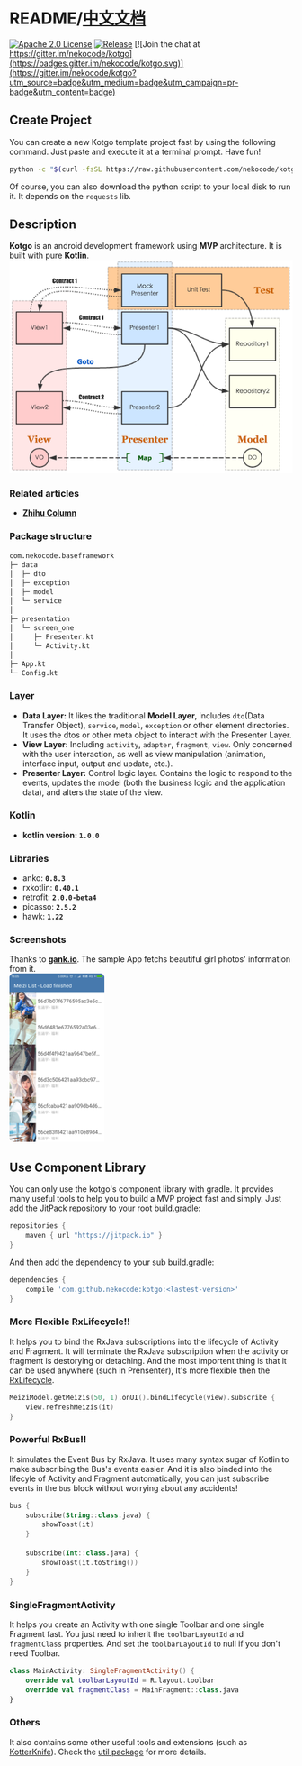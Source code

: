 # README/[中文文档](/README_CN.md)

[![Apache 2.0 License](https://img.shields.io/badge/license-Apache%202.0-blue.svg?style=flat)](http://www.apache.org/licenses/LICENSE-2.0.html) [![Release](https://jitpack.io/v/nekocode/kotgo.svg)](https://jitpack.io/#nekocode/kotgo) [![Join the chat at https://gitter.im/nekocode/kotgo](https://badges.gitter.im/nekocode/kotgo.svg)](https://gitter.im/nekocode/kotgo?utm_source=badge&utm_medium=badge&utm_campaign=pr-badge&utm_content=badge)

## Create Project
You can create a new Kotgo template project fast by using the following command. Just paste and execute it at a terminal prompt. Have fun!
```bash
python -c "$(curl -fsSL https://raw.githubusercontent.com/nekocode/kotgo/master/project_creator.py)"
```
Of course, you can also download the python script to your local disk to run it. It depends on the `requests` lib.

## Description
**Kotgo** is an android development framework using **MVP** architecture. It is built with pure **Kotlin**.  
![](art/layer.png)

### Related articles
- [**Zhihu Column**](http://zhuanlan.zhihu.com/kotandroid) 

### Package structure
```
com.nekocode.baseframework
├─ data
│  ├─ dto
│  ├─ exception
│  ├─ model
│  └─ service
│ 
├─ presentation
│  └─ screen_one
│     ├─ Presenter.kt
│     └─ Activity.kt
│
├─ App.kt
└─ Config.kt
```

### Layer
- **Data Layer:** It likes the traditional **Model Layer**, includes `dto`(Data Transfer Object), `service`, `model`, `exception` or other element directories. It uses the dtos or other meta object to interact with the Presenter Layer.
- **View Layer:** Including `activity`, `adapter`, `fragment`, `view`. Only concerned with the user interaction, as well as view manipulation (animation, interface input, output and update, etc.).
- **Presenter Layer:** Control logic layer. Contains the logic to respond to the events, updates the model (both the business logic and the application data), and alters the state of the view.

### Kotlin
- **kotlin version: `1.0.0`**

### Libraries
- anko: **`0.8.3`**
- rxkotlin: **`0.40.1`**
- retrofit: **`2.0.0-beta4`**
- picasso: **`2.5.2`**
- hawk: **`1.22`**

### Screenshots
Thanks to **[gank.io](http://gank.io/)**. The sample App fetchs beautiful girl photos' information from it.  
![](art/screenshot.png)

## Use Component Library
You can only use the kotgo's component library with gradle. It provides many useful tools to help you to build a MVP project fast and simply. Just add the JitPack repository to your root build.gradle:
```gradle
repositories {
    maven { url "https://jitpack.io" }
}
```

And then add the dependency to your sub build.gradle:
```gradle
dependencies {
    compile 'com.github.nekocode:kotgo:<lastest-version>'
}
```

### More Flexible RxLifecycle!! 
It helps you to bind the RxJava subscriptions into the lifecycle of Activity and Fragment. It will terminate the RxJava subscription when the activity or fragment is destorying or detaching. And the most importent thing is that it can be used anywhere (such in Prensenter), It's more flexible then the [RxLifecycle](https://github.com/trello/RxLifecycle).
```kotlin
MeiziModel.getMeizis(50, 1).onUI().bindLifecycle(view).subscribe {
    view.refreshMeizis(it)
}
```

### Powerful RxBus!!
It simulates the Event Bus by RxJava. It uses many syntax sugar of Kotlin to make subscribing the Bus's events easier. And it is also binded into the lifecyle of Activity and Fragment automatically, you can just subscribe events in the `bus` block without worrying about any accidents! 
```kotlin
bus {
    subscribe(String::class.java) {
        showToast(it)
    }
    
    subscribe(Int::class.java) {
        showToast(it.toString())
    }
}
```

### SingleFragmentActivity
It helps you create an Activity with one single Toolbar and one single Fragment fast. You just need to inherit the `toolbarLayoutId` and `fragmentClass` properties. And set the `toolbarLayoutId` to null if you don't need Toolbar.
```kotlin
class MainActivity: SingleFragmentActivity() {
    override val toolbarLayoutId = R.layout.toolbar
    override val fragmentClass = MainFragment::class.java
}
```


### Others
It also contains some other useful tools and extensions (such as [KotterKnife](https://github.com/JakeWharton/kotterknife)). Check the [util package](component/src/main/java/cn/nekocode/kotgo/component/util) for more details.
